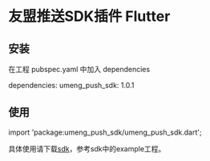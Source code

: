 # 友盟推送SDK插件 Flutter
## 安装 
在工程 pubspec.yaml 中加入 dependencies

dependencies: umeng_push_sdk: 1.0.1

## 使用 
import 'package:umeng_push_sdk/umeng_push_sdk.dart';

具体使用请下载[sdk](https://pub.dev/packages/umeng_push_sdk/versions)，参考sdk中的example工程。